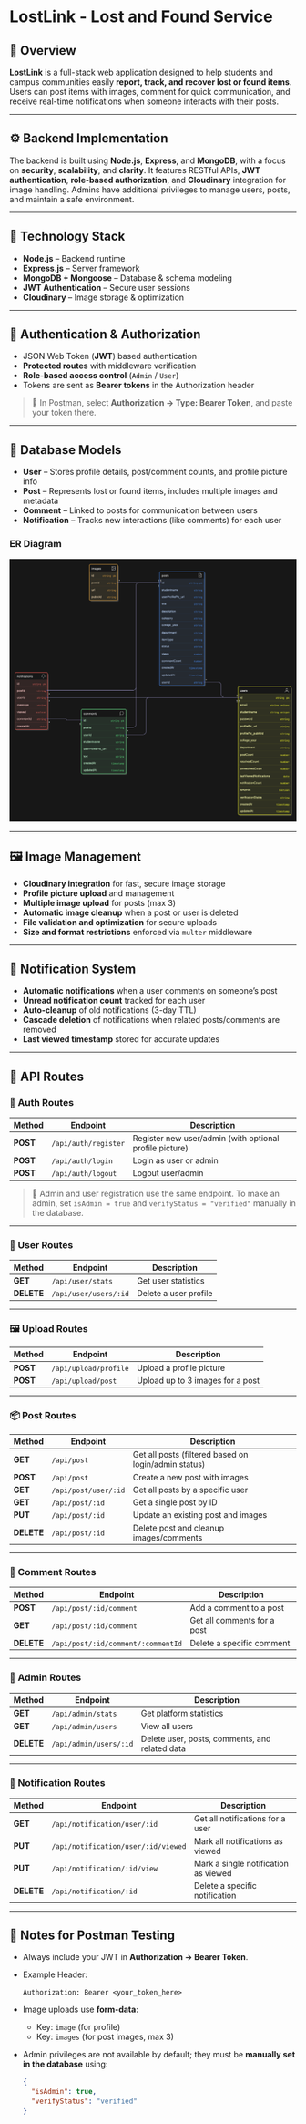 
#  LostLink - Lost and Found Service

## 📘 Overview

**LostLink** is a full-stack web application designed to help students and campus communities easily **report, track, and recover lost or found items**.
Users can post items with images, comment for quick communication, and receive real-time notifications when someone interacts with their posts.

---

## ⚙️ Backend Implementation

The backend is built using **Node.js**, **Express**, and **MongoDB**, with a focus on **security**, **scalability**, and **clarity**.
It features RESTful APIs, **JWT authentication**, **role-based authorization**, and **Cloudinary** integration for image handling.
Admins have additional privileges to manage users, posts, and maintain a safe environment.

---

## 🧩 Technology Stack

* **Node.js** – Backend runtime
* **Express.js** – Server framework
* **MongoDB + Mongoose** – Database & schema modeling
* **JWT Authentication** – Secure user sessions
* **Cloudinary** – Image storage & optimization

---

## 🔐 Authentication & Authorization

* JSON Web Token (**JWT**) based authentication
* **Protected routes** with middleware verification
* **Role-based access control** (`Admin` / `User`)
* Tokens are sent as **Bearer tokens** in the Authorization header

> 🔸 In Postman, select **Authorization → Type: Bearer Token**, and paste your token there.

---

## 🧱 Database Models

* **User** – Stores profile details, post/comment counts, and profile picture info
* **Post** – Represents lost or found items, includes multiple images and metadata
* **Comment** – Linked to posts for communication between users
* **Notification** – Tracks new interactions (like comments) for each user
### ER Diagram
![ER Diagram](db_er_diagram.png)

---

## 🖼️ Image Management

* **Cloudinary integration** for fast, secure image storage
* **Profile picture upload** and management
* **Multiple image upload** for posts (max 3)
* **Automatic image cleanup** when a post or user is deleted
* **File validation and optimization** for secure uploads
* **Size and format restrictions** enforced via `multer` middleware

---

## 🔔 Notification System

* **Automatic notifications** when a user comments on someone’s post
* **Unread notification count** tracked for each user
* **Auto-cleanup** of old notifications (3-day TTL)
* **Cascade deletion** of notifications when related posts/comments are removed
* **Last viewed timestamp** stored for accurate updates

---

## 🚀 API Routes

### 🔑 Auth Routes

| Method   | Endpoint             | Description                                             |
| -------- | -------------------- | ------------------------------------------------------- |
| **POST** | `/api/auth/register` | Register new user/admin (with optional profile picture) |
| **POST** | `/api/auth/login`    | Login as user or admin                                  |
| **POST** | `/api/auth/logout`   | Logout user/admin                                       |

> 🔹 Admin and user registration use the same endpoint.
> To make an admin, set `isAdmin = true` and `verifyStatus = "verified"` manually in the database.

---

### 👤 User Routes

| Method     | Endpoint              | Description           |
| ---------- | --------------------- | --------------------- |
| **GET**    | `/api/user/stats`     | Get user statistics   |
| **DELETE** | `/api/user/users/:id` | Delete a user profile |

---

### 🖼️ Upload Routes

| Method   | Endpoint              | Description                      |
| -------- | --------------------- | -------------------------------- |
| **POST** | `/api/upload/profile` | Upload a profile picture         |
| **POST** | `/api/upload/post`    | Upload up to 3 images for a post |

---

### 📦 Post Routes

| Method     | Endpoint             | Description                                          |
| ---------- | -------------------- | ---------------------------------------------------- |
| **GET**    | `/api/post`          | Get all posts (filtered based on login/admin status) |
| **POST**   | `/api/post`          | Create a new post with images                        |
| **GET**    | `/api/post/user/:id` | Get all posts by a specific user                     |
| **GET**    | `/api/post/:id`      | Get a single post by ID                              |
| **PUT**    | `/api/post/:id`      | Update an existing post and images                   |
| **DELETE** | `/api/post/:id`      | Delete post and cleanup images/comments              |

---

### 💬 Comment Routes

| Method     | Endpoint                           | Description                 |
| ---------- | ---------------------------------- | --------------------------- |
| **POST**   | `/api/post/:id/comment`            | Add a comment to a post     |
| **GET**    | `/api/post/:id/comment`            | Get all comments for a post |
| **DELETE** | `/api/post/:id/comment/:commentId` | Delete a specific comment   |

---

### 🧠 Admin Routes

| Method     | Endpoint               | Description                                    |
| ---------- | ---------------------- | ---------------------------------------------- |
| **GET**    | `/api/admin/stats`     | Get platform statistics                        |
| **GET**    | `/api/admin/users`     | View all users                                 |
| **DELETE** | `/api/admin/users/:id` | Delete user, posts, comments, and related data |

---

### 🔔 Notification Routes

| Method     | Endpoint                            | Description                          |
| ---------- | ----------------------------------- | ------------------------------------ |
| **GET**    | `/api/notification/user/:id`        | Get all notifications for a user     |
| **PUT**    | `/api/notification/user/:id/viewed` | Mark all notifications as viewed     |
| **PUT**    | `/api/notification/:id/view`        | Mark a single notification as viewed |
| **DELETE** | `/api/notification/:id`             | Delete a specific notification       |

---

## 🧾 Notes for Postman Testing

* Always include your JWT in **Authorization → Bearer Token**.
* Example Header:

  ```
  Authorization: Bearer <your_token_here>
  ```
* Image uploads use **form-data**:

  * Key: `image` (for profile)
  * Key: `images` (for post images, max 3)
* Admin privileges are not available by default; they must be **manually set in the database** using:

  ```json
  {
    "isAdmin": true,
    "verifyStatus": "verified"
  }
  ```
#   
